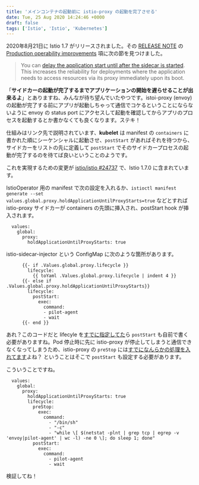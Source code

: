 ```yaml
---
title: 'メインコンテナの起動前に istio-proxy の起動を完了させる'
date: Tue, 25 Aug 2020 14:24:46 +0000
draft: false
tags: ['Istio', 'Istio', 'Kubernetes']
---
```


2020年8月21日に Istio 1.7 がリリースされました。その [RELEASE NOTE](https://istio.io/latest/news/releases/1.7.x/announcing-1.7/) の [Production operability improvements](https://istio.io/latest/news/releases/1.7.x/announcing-1.7/#production-operability-improvements) 項に次の節を見つけました。

> You can [delay the application start until after the sidecar is started](https://medium.com/@marko.luksa/delaying-application-start-until-sidecar-is-ready-2ec2d21a7b74). This increases the reliability for deployments where the application needs to access resources via its proxy immediately upon its boot.

「**サイドカーの起動が完了するまでアプリケーションの開始を遅らせることが出来るよ**」とありますね、みんなが待ち望んでいたやつです。istoi-proxy (envoy) の起動が完了する前にアプリが起動しちゃって通信でコケるということにならないように envoy の status port にアクセスして起動を確認してからアプリのプロセスを起動するとか書かなくても良くなります。ステキ！

仕組みはリンク先で説明されています、**kubelet** は manifest の `containers` に書かれた順にシーケンシャルに起動させ、`postStart` があればそれを待つから、サイドカーをリストの先に定義して `postStart` でそのサイドカープロセスの起動が完了するのを待てば良いということのようです。

これを実現するための変更が [istio/istio #24737](https://github.com/istio/istio/pull/24737) で、Istio 1.7.0 に含まれています。

IstioOperator 用の manifest で次の設定を入れるか、`istioctl manifest generate --set values.global.proxy.holdApplicationUntilProxyStarts=true` などとすれば istio-proxy サイドカーが containers の先頭に挿入され、postStart hook が挿入されます。

```
  values:
    global:
      proxy:
        holdApplicationUntilProxyStarts: true

```

istio-sidecar-injector という ConfigMap に次のような箇所があります。

```
      {{- if .Values.global.proxy.lifecycle }}
        lifecycle:
          {{ toYaml .Values.global.proxy.lifecycle | indent 4 }}
      {{- else if .Values.global.proxy.holdApplicationUntilProxyStarts}}
        lifecycle:
          postStart:
            exec:
              command:
              - pilot-agent
              - wait
      {{- end }}

```

あれ？このコードだと lifecyle を[すでに指定してた](/2020/03/istio-part12/)ら `postStart` も自前で書く必要がありますね。Pod 停止時に先に istio-proxy が停止してしまうと通信できなくなってしまうため、istio-proxy の `preStop` には[すでになんらかの処理を入れてます](/2020/03/istio-part12/)よね？ ということはそこで `postStart` も設定する必要があります。

こういうことですね。

```
  values:
    global:
      proxy:
        holdApplicationUntilProxyStarts: true
        lifecycle:
          preStop:
            exec:
              command:
                - "/bin/sh"
                - "-c"
                - "while \[ $(netstat -plnt | grep tcp | egrep -v 'envoy|pilot-agent' | wc -l) -ne 0 \]; do sleep 1; done"
          postStart:
            exec:
              command:
                - pilot-agent
                - wait

```

検証してね！